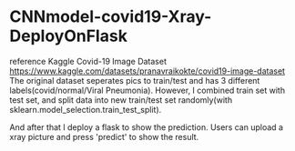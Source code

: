 # CNNmodel-covid19-Xray-DeployOnFlask

reference
Kaggle Covid-19 Image Dataset
https://www.kaggle.com/datasets/pranavraikokte/covid19-image-dataset
The original dataset seperates pics to train/test and has 3 different labels(covid/normal/Viral Pneumonia).
However, I combined train set with test set, and split data into new train/test set randomly(with sklearn.model_selection.train_test_split).

And after that I deploy a flask to show the prediction.
Users can upload a xray picture and press 'predict' to show the result.
